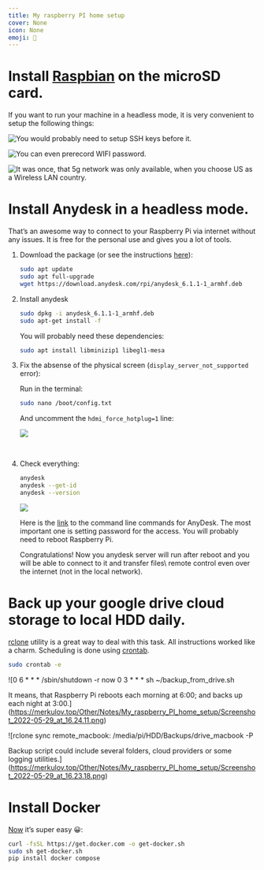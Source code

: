 ```yaml
---
title: My raspberry PI home setup
cover: None
icon: None
emoji: 🍓
---
```


# Install [Raspbian](https://www.raspberrypi.com/software/) on the microSD card.

If you want to run your machine in a headless mode, it is very convenient to setup the following things: 

![You would probably need to setup SSH keys before it.](https://merkulov.top/Other/Notes/My_raspberry_PI_home_setup/Screenshot_2022-05-29_at_13.05.24.png)

![You can even prerecord WIFI password.](https://merkulov.top/Other/Notes/My_raspberry_PI_home_setup/Screenshot_2022-05-29_at_13.05.35.png)

![It was once, that 5g network was only available, when you choose US as a Wireless LAN country.](https://merkulov.top/Other/Notes/My_raspberry_PI_home_setup/Screenshot_2022-05-29_at_13.05.45.png)

# Install Anydesk in a headless mode.

That’s an awesome way to connect to your Raspberry Pi via internet without any issues. It is free for the personal use and gives you a lot of tools.

1. Download the package (or see the instructions [here](http://deb.anydesk.com/howto.html)):

	```bash
	sudo apt update
	sudo apt full-upgrade
	wget https://download.anydesk.com/rpi/anydesk_6.1.1-1_armhf.deb
	```

1. Install anydesk

	```bash
	sudo dpkg -i anydesk_6.1.1-1_armhf.deb
	sudo apt-get install -f
	```

	You will probably need these dependencies:

	```bash
	sudo apt install libminizip1 libegl1-mesa
	```

1. Fix the absense of the physical screen (`display_server_not_supported` error):

	Run in the terminal:

	```bash
	sudo nano /boot/config.txt
	```

	And uncomment the `hdmi_force_hotplug=1` line:

	![](https://merkulov.top/Other/Notes/My_raspberry_PI_home_setup/Screenshot_2022-05-29_at_14.22.36.png)

	<br/>

1. Check everything:

	```bash
	anydesk
	anydesk --get-id
	anydesk --version
	```

	![](https://merkulov.top/Other/Notes/My_raspberry_PI_home_setup/Screenshot_2022-05-29_at_14.45.33.png)

	Here is the [link](https://support.anydesk.com/knowledge/command-line-interface-for-linux#installation-commands) to the command line commands for AnyDesk. The most important one is setting password for the access. You will probably need to reboot Raspberry Pi.

	Congratulations! Now you anydesk server will run after reboot and you will be able to connect to it and transfer files\ remote control even over the internet (not in the local network).

# Back up your google drive cloud storage to local HDD daily.

[rclone](https://rclone.org/drive/) utility is a great way to deal with this task. All instructions worked like a charm. Scheduling is done using [crontab](https://crontab.guru).

```bash
sudo crontab -e
```

![0 6 * * * /sbin/shutdown -r now
0 3 * * * sh ~/backup_from_drive.sh

It means, that Raspberry Pi reboots each morning at 6:00; and backs up each night at 3:00.](https://merkulov.top/Other/Notes/My_raspberry_PI_home_setup/Screenshot_2022-05-29_at_16.24.11.png)

![rclone sync remote_macbook: /media/pi/HDD/Backups/drive_macbook -P

Backup script could include several folders, cloud providers or some logging utilities.](https://merkulov.top/Other/Notes/My_raspberry_PI_home_setup/Screenshot_2022-05-29_at_16.23.18.png)

# Install Docker

[Now](https://docs.docker.com/engine/install/debian/#install-using-the-convenience-script) it’s super easy 😀:

```bash
curl -fsSL https://get.docker.com -o get-docker.sh
sudo sh get-docker.sh
pip install docker compose
```

<br/>

